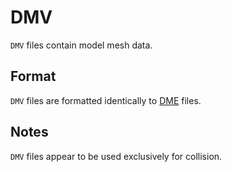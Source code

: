# DMV #
`DMV` files contain model mesh data.

## Format ##

`DMV` files are formatted identically to [DME](http://code.google.com/p/ps2ls/w/DME) files.

## Notes ##
`DMV` files appear to be used exclusively for collision.